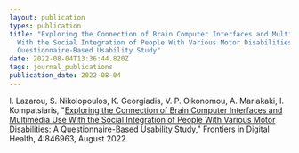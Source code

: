 ```yaml
---
layout: publication
types: publication
title: "Exploring the Connection of Brain Computer Interfaces and Multimedia Use
  With the Social Integration of People With Various Motor Disabilities: A
  Questionnaire-Based Usability Study"
date: 2022-08-04T13:36:44.820Z
tags: journal_publications
publication_date: 2022-08-04
---
```

I. Lazarou, S. Nikolopoulos, K. Georgiadis, V. P. Oikonomou, A. Mariakaki, I. Kompatsiaris, "[Exploring the Connection of Brain Computer Interfaces and Multimedia Use With the Social Integration of People With Various Motor Disabilities: A Questionnaire-Based Usability Study](https://www.frontiersin.org/journals/digital-health/articles/10.3389/fdgth.2022.846963/full)," Frontiers in Digital Health, 4:846963, August 2022.